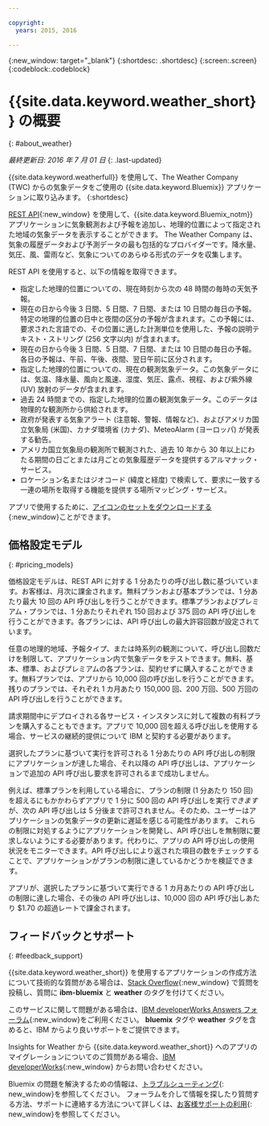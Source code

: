 ```yaml
---

copyright:
  years: 2015, 2016

---
```


{:new_window: target="_blank"}
{:shortdesc: .shortdesc}
{:screen:.screen}
{:codeblock:.codeblock}

# {{site.data.keyword.weather_short}} の概要
{: #about_weather}

*最終更新日: 2016 年 7 月 01 日*
{: .last-updated}

{{site.data.keyword.weatherfull}} を使用して、The Weather Company (TWC) からの気象データをご使用の {{site.data.keyword.Bluemix}} アプリケーションに取り込みます。
{:shortdesc}

[REST API](https://twcservice.{APPDomain}/rest-api/){:new_window} を使用して、{{site.data.keyword.Bluemix_notm}} アプリケーションに気象観測および予報を追加し、地理的位置によって指定された地域の気象データを表示することができます。
The Weather Company は、気象の履歴データおよび予測データの最も包括的なプロバイダーです。降水量、気圧、風、雷雨など、気象についてのあらゆる形式のデータを収集します。

REST API を使用すると、以下の情報を取得できます。

* 指定した地理的位置についての、現在時刻から次の 48 時間の毎時の天気予報。
* 現在の日から今後 3 日間、5 日間、7 日間、または 10 日間の毎日の予報。特定の地理的位置の日中と夜間の区分の予報が含まれます。この予報には、要求された言語での、その位置に適した計測単位を使用した、予報の説明テキスト・ストリング (256 文字以内) が含まれます。
* 現在の日から今後 3 日間、5 日間、7 日間、または 10 日間の毎日の予報。各日の予報は、午前、午後、夜間、翌日午前に区分されます。
* 指定した地理的位置についての、現在の観測気象データ。この気象データには、気温、降水量、風向と風速、湿度、気圧、露点、視程、および紫外線 (UV) 放射のデータが含まれます。
* 過去 24 時間までの、指定した地理的位置の観測気象データ。このデータは物理的な観測所から供給されます。
* 政府が発表する気象アラート (注意報、警報、情報など)、およびアメリカ国立気象局 (米国)、カナダ環境省 (カナダ)、MeteoAlarm (ヨーロッパ) が発表する勧告。
* アメリカ国立気象局の観測所で観測された、過去 10 年から 30 年以上にわたる期間の日ごとまたは月ごとの気象履歴データを提供するアルマナック・サービス。
* ロケーション名またはジオコード (緯度と経度) で検索して、要求に一致する一連の場所を取得する機能を提供する場所マッピング・サービス。

アプリで使用するために、[アイコンのセットをダウンロードする](https://twcdocs.mybluemix.net/download/weatherinsightsicons.zip){:new_window}ことができます。

## 価格設定モデル
{: #pricing_models}

価格設定モデルは、REST API に対する 1 分あたりの呼び出し数に基づいています。お客様は、月次に課金されます。無料プランおよび基本プランでは、1 分あたり最大 10 回の API 呼び出しを行うことができます。標準プランおよびプレミアム・プランでは、1 分あたりそれぞれ 150 回および 375 回の API 呼び出しを行うことができます。各プランには、API 呼び出しの最大許容回数が設定されています。

任意の地理的地域、予報タイプ、または時系列の観測について、呼び出し回数だけを制限して、アプリケーション内で気象データをテストできます。無料、基本、標準、およびプレミアムの各プランは、契約せずに購入することができます。無料プランでは、アプリから 10,000 回の呼び出しを行うことができます。残りのプランでは、それぞれ 1 カ月あたり 150,000 回、200 万回、500 万回の API 呼び出しを行うことができます。

請求期間中にデプロイされる各サービス・インスタンスに対して複数の有料プランを購入することもできます。アプリで 10,000 回を超える呼び出しを使用する場合、サービスの継続的提供について IBM と契約する必要があります。

選択したプランに基づいて実行を許可される 1 分あたりの API 呼び出しの制限にアプリケーションが達した場合、それ以降の API 呼び出しは、アプリケーションで追加の API 呼び出し要求を許可されるまで成功しません。

例えば、標準プランを利用している場合に、プランの制限 (1 分あたり 150 回) を超えるにもかかわらずアプリで 1 分に 500 回の API 呼び出しを実行*できます*が、次の API 呼び出しは 5 分後まで許可されません。そのため、ユーザーはアプリケーションの気象データの更新に遅延を感じる可能性があります。
これらの制限に対処するようにアプリケーションを開発し、API 呼び出しを無制限に要求しないようにする必要があります。代わりに、アプリの API 呼び出しの使用状況をモニターできます。API 呼び出しにより返された項目の数をチェックすることで、アプリケーションがプランの制限に達しているかどうかを検証できます。

アプリが、選択したプランに基づいて実行できる 1 カ月あたりの API 呼び出しの制限に達した場合、その後の API 呼び出しは、10,000 回の API 呼び出しあたり $1.70 の超過レートで課金されます。

## フィードバックとサポート
{: #feedback_support}

{{site.data.keyword.weather_short}} を使用するアプリケーションの作成方法について技術的な質問がある場合は、[Stack Overflow](https://stackoverflow.com/questions/tagged/ibm-bluemix+weather){:new_window} で質問を投稿し、質問に **ibm-bluemix** と **weather** のタグを付けてください。

このサービスに関して問題がある場合は、[IBM developerWorks Answers フォーラム](https://developer.ibm.com/answers/topics/weather/?smartspace=bluemix){:new_window}をご利用ください。
**bluemix** タグや **weather** タグを含めると、IBM からより良いサポートをご提供できます。

Insights for Weather から {{site.data.keyword.weather_short}} へのアプリのマイグレーションについてのご質問がある場合、[IBM developerWorks](http://www.ibm.com/developerworks){:new_window} からお問い合わせください。

Bluemix の問題を解決するための情報は、[トラブルシューティング](https://console.{DomainName}/docs/troubleshoot/troubleshoot.html){: new_window}を参照してください。
フォーラムを介して情報を探したり質問する方法、サポートに連絡する方法について詳しくは、[お客様サポートの利用](https://console.{DomainName}/docs/support/index.html#getting-customer-support){: new_window}を参照してください。
